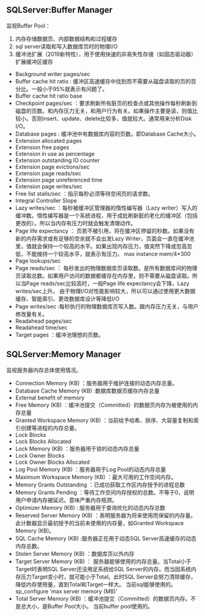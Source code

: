 ## SQLServer:Buffer Manager 


监视Buffer Pool：
1. 内存存储数据页、内部数据结构和过程缓存
2. sql server读取和写入数据库页时的物理I/O
3. 缓冲池扩展（2019新特性），用于使用快速的非易失性存储（如固态驱动器）扩展缓冲区缓存
- Background writer pages/sec 
- Buffer cache hit ratio : 缓冲区高速缓存中找到而不需要从磁盘读取的页的百分比。一般小于95%就表示有问题了。 
- Buffer cache hit ratio base 
- Checkpoint pages/sec ：要求刷新所有脏页的检查点或其他操作每秒刷新到磁盘的页数。和内存压力无关，和用户行为有关。如果操作主要是读，则值比较小。否则insert、update、delete比较多，值就较大。通常用来分析Disk I/O。  
- Database pages : 缓冲池中有数据库内容的页数。即Database Cache大小。
- Extension allocated pages 
- Extension free pages   
- Extension in use as percentage   
- Extension outstanding IO counter   
- Extension page evictions/sec 
- Extension page reads/sec  
- Extension page unreferenced time   
- Extension page writes/sec 
- Free list stalls/sec ：指示每秒必须等待空闲页的请求数。  
- Integral Controller Slope 
- Lazy writes/sec ：每秒被缓冲区管理器的惰性编写器（Lazy writer）写入的缓冲数。惰性编写器是一个系统进程，用于成批刷新脏的老化的缓冲区（包括更改的）。所以当内存有压力时就会触发清理动作。
- Page life expectancy ： 页若不被引用，将在缓冲区停留的秒数。如果没有新的内存需求或有足够的空余就不会出发Lazy Writer，页面会一直在缓冲池里，值就会保持一个较高的水平。如果出现内存压力，值突然下降或忽高忽低，不能维持一个较高水平，就表示有压力。  max instance mem/4*300
- Page lookups/sec 
- Page reads/sec ： 每秒发出的物理数据库页读取数。是所有数据库间的物理页读取总数。如果用户访问的数据都缓存在内存里，则不需要从磁盘读取。所以当Page reads/sec比较高时，一般Page life expectancy会下降，Lazy writes/sec上升。
由于物理I/O对性能影响较大，所以可以通过使用更大数据缓存、智能索引、更改数据库设计等降低I/O
- Page writes/sec :每秒执行的物理数据库页写入数。跟内存压力无关，与用户修改量有关。
- Readahead pages/sec   
- Readahead time/sec   
- Target pages ：缓冲池理想的页数。

## SQLServer:Memory Manager
监视服务器内存总体使用情况。

- Connection Memory (KB) ：服务器用于维护连接的动态内存总量。
- Database Cache Memory (KB) :数据库数据页缓存内存总量  
- External benefit of memory   
- Free Memory (KB) ：缓冲池提交（Committed）的数据页内存为被使用的内存总量
- Granted Workspace Memory (KB) ：当前给予哈希、排序、大容量复制和索引创建等进程的内存总量。
- Lock Blocks    
- Lock Blocks Allocated 
- Lock Memory (KB) ：服务器用于锁的动态内存总量 
- Lock Owner Blocks  
- Lock Owner Blocks Allocated   
- Log Pool Memory (KB) ：服务器用于Log Pool的动态内存总量
- Maximum Workspace Memory (KB) ：最大可用的工作空间内存。 
- Memory Grants Outstanding  ：已成功获取工作区内存授予的进程总数 
- Memory Grants Pending ：等待工作空间内存授权的总数。不等于0，说明用户申请内存被延迟。意味严重内存瓶颈。
- Optimizer Memory (KB) : 服务器用于查询优化的动态内存总数
- Reserved Server Memory (KB)  ：表明服务器为将来使用而保留的内存量。此计数器显示最初授予的当前未使用的内存量，如Granted Workspace Memory (KB)。 
- SQL Cache Memory (KB) :服务器正在用于动态SQL Server高速缓存的动态内存总数。 
- Stolen Server Memory (KB) ：数据库页以外内存   
- Target Server Memory (KB) ： 服务器能够使用的内存总量。当Total小于Target时表明SQL Server还没用足系统给SQL Server的内存。而当因系统内存压力Target变小时，就可能小于Total。此时SQL Server会努力清除缓存，降低内存使用量，直到Total和Target一样大。   当前sql能够使用的。sp_configure 'max server memory (MB)'
- Total Server Memory (KB) ：缓冲池提交（Committed）的数据页内存。不是总大小，是Buffer Pool大小。   当前buffer pool使用的。
